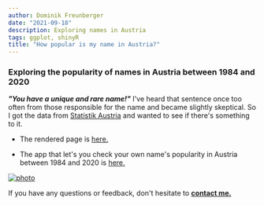 ```yaml
---
author: Dominik Freunberger
date: "2021-09-18"
description: Exploring names in Austria
tags: ggplot, shinyR
title: "How popular is my name in Austria?"
---
```

### Exploring the popularity of names in Austria between 1984 and 2020

___"You have a unique and rare name!"___ I've heard that sentence once too often from those responsible for the name and became slightly skeptical. So I got the data from [Statistik Austria](https://www.statistik.at/web_de/statistiken/menschen_und_gesellschaft/bevoelkerung/geborene/vornamen/index.html) and wanted to see if there's something to it.

- The rendered page is [here.](https://dmnkfr.github.io/my_name/)

- The app that let's you check your own name's popularity in Austria between 1984 and 2020 is [here.](https://dmnkfr.shinyapps.io/my_name_your_name/)

[![photo](/projects/images/my_name.png)](https://dmnkfr.github.io/sonic_youth/)

If you have any questions or feedback, don't hesitate to [__contact me.__](https://dmnkfr.netlify.app/)